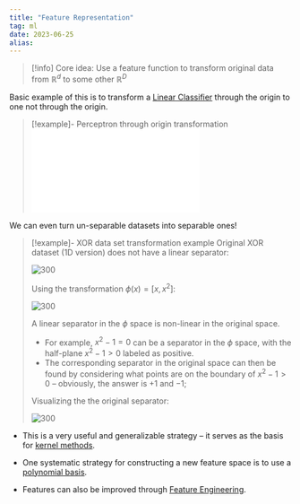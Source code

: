 ```yaml
---
title: "Feature Representation"
tag: ml
date: 2023-06-25
alias:
---
```


> [!info] Core idea:
> Use a feature function to transform original data from $\mathbb{R}^{d}$ to some other $\mathbb{R}^D$

Basic example of this is to transform a [Linear Classifier](Linear%20Classifier.md) through the origin to one not through the origin.
>[!example]- Perceptron through origin transformation
>![perceptron_through_origin](perceptron_through_origin.pdf)

We can even turn un-separable datasets into separable ones!
>[!example]- XOR data set transformation example
>Original XOR dataset (1D version) does not have a linear separator:
>
> ![300](Pasted%20image%2020230709203605.png)
> 
> Using the transformation $\phi(x) = [x, x^2]$:
> 
> ![300](Pasted%20image%2020230709203728.png)
>
>A linear separator in the $\phi$ space is non-linear in the original space.
> 	- For example, $x^{2}-1 = 0$ can be a separator in the $\phi$ space, with the half-plane $x^{2}-1>0$ labeled as positive.
> 	- The corresponding separator in the original space can then be found by considering what points are on the boundary of $x^{2}-1 > 0$ – obviously, the answer is $+1$ and $-1$;
> 	  
>Visualizing the the original separator:
>
> ![300](Pasted%20image%2020230709204230.png)

- This is a very useful and generalizable strategy – it serves as the basis for [kernel methods](Kernel%20Methods).
- One systematic strategy for constructing a new feature space is to use a [polynomial basis](Polynomial%20Basis.md).

- Features can also be improved through [Feature Engineering](Feature%20Engineering.md).